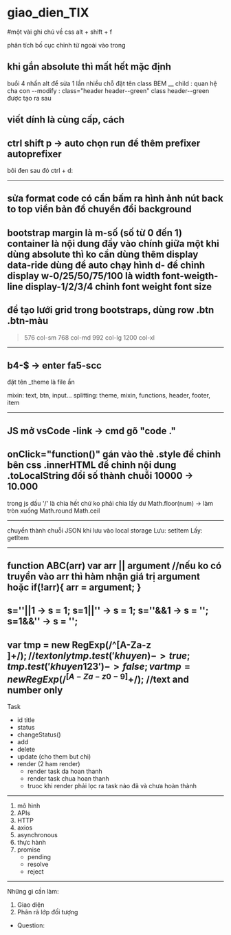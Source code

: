 # giao_dien_TIX

#một vài ghi chú về css
alt + shift + f

phân tích bố cục
chỉnh từ ngoài vào trong

 khi gắn absolute thì mất hết mặc định
------------
buổi 4
nhấn alt để sửa 1 lần nhiều chỗ
đặt tên class BEM
__ child : quan hệ cha con
--modify : class="header header--green"
class header--green được tạo ra sau

viết dính là cùng cấp, cách
------
ctrl shift p  -> auto chọn run
để thêm prefixer
autoprefixer
------
bôi đen sau đó
ctrl + d:


--------
sửa format code
có cần bấm ra hình ảnh
nút back to top
viền bản đồ
chuyển đổi background
-----------
bootstrap
margin là m-số (số từ 0 đến 1)
container là nội dung đẩy vào chính giữa
một khi dùng absolute thì ko cần dùng thêm display
data-ride dùng để auto chạy hình
d- để chỉnh display
w-0/25/50/75/100 là width
font-weigth-line
display-1/2/3/4 chỉnh font weight font size
----
để tạo lưới grid trong bootstraps, dùng row
.btn
.btn-màu
----------
>576 col-sm
>768 col-md
>992 col-lg
>1200 col-xl
-------
b4-$ -> enter
fa5-scc
-------
đặt tên _theme là file ẩn

mixin: text, btn, input...
splitting: theme, mixin, functions, header, footer, item

-----------------------------
JS
mở vsCode
-link -> cmd
gõ "code ."
--------
onClick="function()" gán vào thẻ
.style để chỉnh bên css
.innerHTML để chỉnh nội dung
.toLocalString đổi số thành chuỗi 10000 -> 10.000
--------
trong js dấu '/' là chia hết chứ ko phải chia lấy dư
Math.floor(num) -> làm tròn xuống
Math.round
Math.ceil

----------
chuyển thành chuỗi JSON khi lưu vào local storage
Lưu: setItem
Lấy: getItem

--------
function ABC(arr)
var arr || argument //nếu ko có truyền vào arr thì hàm nhận giá trị argument
hoặc
if(!arr){
arr = argument;
}
--------------
s=''||1 -> s = 1;
s=1||'' -> s = 1;
s=''&&1 -> s = '';
s=1&&'' -> s = '';
----------
var tmp = new RegExp(/^[A-Za-z ]+$/); //text only
tmp.test('khuyen) -> true;
tmp.test('khuyen123') -> false;
var tmp = new RegExp(/^[A-Za-z0-9 ]+$/); //text and number only
----------------
Task
- id
 title
- status
- changeStatus()
- add
- delete
- update (cho them but chi)
- render (2 ham render)
	+ render task da hoan thanh
	+ render task chua hoan thanh
	+ truoc khi render phải lọc ra task nào đã và chưa hoàn thành
----------------
1. mô hình
2. APIs
3. HTTP
4. axios
5. asynchronous
6. thực hành
7. promise
	+ pending
	+ resolve
	+ reject
-----------------
Những gì cần làm:
1. Giao diện
2. Phân rã lớp đối tượng
- Question: 
